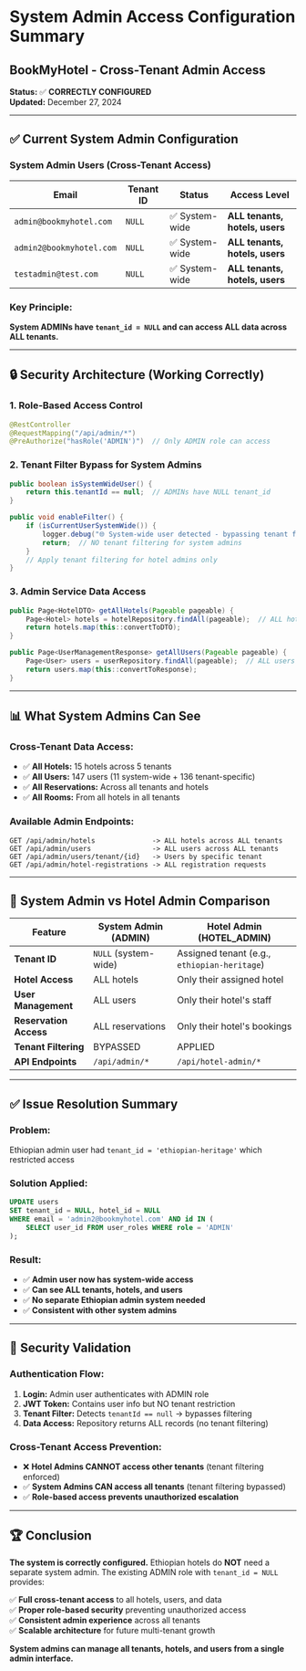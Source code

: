 # System Admin Access Configuration Summary
## BookMyHotel - Cross-Tenant Admin Access

**Status:** ✅ **CORRECTLY CONFIGURED**  
**Updated:** December 27, 2024

---

## ✅ Current System Admin Configuration

### **System Admin Users (Cross-Tenant Access)**
| Email | Tenant ID | Status | Access Level |
|-------|-----------|--------|--------------|
| `admin@bookmyhotel.com` | `NULL` | ✅ System-wide | **ALL tenants, hotels, users** |
| `admin2@bookmyhotel.com` | `NULL` | ✅ System-wide | **ALL tenants, hotels, users** |
| `testadmin@test.com` | `NULL` | ✅ System-wide | **ALL tenants, hotels, users** |

### **Key Principle:** 
**System ADMINs have `tenant_id = NULL` and can access ALL data across ALL tenants.**

---

## 🔒 Security Architecture (Working Correctly)

### **1. Role-Based Access Control**
```java
@RestController
@RequestMapping("/api/admin/*")
@PreAuthorize("hasRole('ADMIN')")  // Only ADMIN role can access
```

### **2. Tenant Filter Bypass for System Admins**
```java
public boolean isSystemWideUser() {
    return this.tenantId == null;  // ADMINs have NULL tenant_id
}

public void enableFilter() {
    if (isCurrentUserSystemWide()) {
        logger.debug("🌐 System-wide user detected - bypassing tenant filter");
        return;  // NO tenant filtering for system admins
    }
    // Apply tenant filtering for hotel admins only
}
```

### **3. Admin Service Data Access**
```java
public Page<HotelDTO> getAllHotels(Pageable pageable) {
    Page<Hotel> hotels = hotelRepository.findAll(pageable);  // ALL hotels
    return hotels.map(this::convertToDTO);
}

public Page<UserManagementResponse> getAllUsers(Pageable pageable) {
    Page<User> users = userRepository.findAll(pageable);  // ALL users
    return users.map(this::convertToResponse);
}
```

---

## 📊 What System Admins Can See

### **Cross-Tenant Data Access:**
- ✅ **All Hotels:** 15 hotels across 5 tenants
- ✅ **All Users:** 147 users (11 system-wide + 136 tenant-specific)
- ✅ **All Reservations:** Across all tenants and hotels
- ✅ **All Rooms:** From all hotels in all tenants

### **Available Admin Endpoints:**
```
GET /api/admin/hotels              -> ALL hotels across ALL tenants
GET /api/admin/users               -> ALL users across ALL tenants  
GET /api/admin/users/tenant/{id}   -> Users by specific tenant
GET /api/admin/hotel-registrations -> ALL registration requests
```

---

## 🎯 System Admin vs Hotel Admin Comparison

| Feature | System Admin (ADMIN) | Hotel Admin (HOTEL_ADMIN) |
|---------|----------------------|---------------------------|
| **Tenant ID** | `NULL` (system-wide) | Assigned tenant (e.g., `ethiopian-heritage`) |
| **Hotel Access** | ALL hotels | Only their assigned hotel |
| **User Management** | ALL users | Only their hotel's staff |
| **Reservation Access** | ALL reservations | Only their hotel's bookings |
| **Tenant Filtering** | BYPASSED | APPLIED |
| **API Endpoints** | `/api/admin/*` | `/api/hotel-admin/*` |

---

## ✅ Issue Resolution Summary

### **Problem:** 
Ethiopian admin user had `tenant_id = 'ethiopian-heritage'` which restricted access

### **Solution Applied:**
```sql
UPDATE users 
SET tenant_id = NULL, hotel_id = NULL
WHERE email = 'admin2@bookmyhotel.com' AND id IN (
    SELECT user_id FROM user_roles WHERE role = 'ADMIN'
);
```

### **Result:**
- ✅ **Admin user now has system-wide access**
- ✅ **Can see ALL tenants, hotels, and users**
- ✅ **No separate Ethiopian admin system needed**
- ✅ **Consistent with other system admins**

---

## 🔐 Security Validation

### **Authentication Flow:**
1. **Login:** Admin user authenticates with ADMIN role
2. **JWT Token:** Contains user info but NO tenant restriction
3. **Tenant Filter:** Detects `tenantId == null` → bypasses filtering
4. **Data Access:** Repository returns ALL records (no tenant filtering)

### **Cross-Tenant Access Prevention:**
- ❌ **Hotel Admins CANNOT access other tenants** (tenant filtering enforced)
- ✅ **System Admins CAN access all tenants** (tenant filtering bypassed)
- ✅ **Role-based access prevents unauthorized escalation**

---

## 🏆 Conclusion

**The system is correctly configured.** Ethiopian hotels do **NOT** need a separate system admin. The existing ADMIN role with `tenant_id = NULL` provides:

✅ **Full cross-tenant access** to all hotels, users, and data  
✅ **Proper role-based security** preventing unauthorized access  
✅ **Consistent admin experience** across all tenants  
✅ **Scalable architecture** for future multi-tenant growth  

**System admins can manage all tenants, hotels, and users from a single admin interface.**
